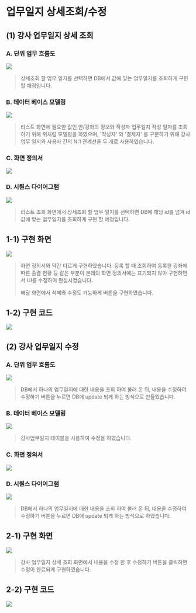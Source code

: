 # 업무일지 상세조회/수정

## (1) 강사 업무일지 상세 조회

### A. 단위 업무 흐름도

![](<../../../../.gitbook/assets/image (23).png>)

> 상세조회 할 업무 일지를 선택하면 DB에서 값에 맞는 업무일지를 조회하게 구현 할 예정입니다.&#x20;

### B. 데이터 베이스 모델링

![](<../../../../.gitbook/assets/image (24).png>)

> 리스트 화면에 필요한 값인 반/강좌의 정보와 작성자 업무일지 작성 일자를 조회하기 위해 위처럼 모델링을 하였으며,  '작성자' 와 '결제자' 를 구분하기 위해 강사 업무 일지와 사용자 간의 N:1 관계선을 두 개로 사용하였습니다.

### C. 화면 정의서

![](<../../../../.gitbook/assets/image (8).png>)

### D. 시퀀스 다이어그램

![](<../../../../.gitbook/assets/image (20).png>)

> 리스트 조회 화면에서 상세조회 할 업무 일지를 선택하면 DB에 해당 id를 넘겨 id 값에 맞는 업무일지를 조회하게 구현 할 예정입니다.&#x20;

## 1-1) 구현 화면

![](<../../../../.gitbook/assets/image (19).png>)

> 화면 정의서와 약간 다르게 구현하였습니다. 등록 할 때 조회하여 등록한 강좌에 따른 출결 현황 등 같은 부분이 본래의 화면 정의서에는 표기되지 않아 구현하면서 UI를 수정하여 완성시켰습니다.&#x20;
>
> 해당 화면에서 삭제와 수정도 가능하게 버튼을 구현하였습니다.&#x20;

## 1-2) 구현 코드

![](../../../../.gitbook/assets/일지상세코드.png)

## (2) 강사 업무일지 수정&#x20;

### A. 단위 업무 흐름도

![](<../../../../.gitbook/assets/image (26).png>)

> DB에서 하나의 업무일지에 대한 내용을 조회 하여 불러 온 뒤, 내용을 수정하여 수정하기 버튼을 누르면 DB에 update 되게 하는 방식으로 만들었습니다.

### B. 데이터 베이스 모델링

![](../../../../.gitbook/assets/일지수정테이블.png)

> 강사업무일지 테이블을 사용하여 수정을 하였습니다.&#x20;

### C. 화면 정의서

![](../../../../.gitbook/assets/일지수정화면정의서.png)

### D. 시퀀스 다이어그램

![](../../../../.gitbook/assets/image.png)

> DB에서 하나의 업무일지에 대한 내용을 조회 하여 불러 온 뒤, 내용을 수정하여 수정하기 버튼을 누르면 DB에 update 되게 하는 방식으로 하였습니다.

## 2-1) 구현 화면

![](<../../../../.gitbook/assets/image (29).png>)

> 강사 업무일지 상세 조회 화면에서 내용을 수정 한 후 수정하기 버튼을 클릭하면 수정이 완료되게 구현하였습니다.

## 2-2) 구현 코드

![](../../../../.gitbook/assets/일지수정코드.png)
